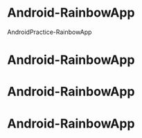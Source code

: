 # Android-RainbowApp
AndroidPractice-RainbowApp
# Android-RainbowApp
# Android-RainbowApp
# Android-RainbowApp
